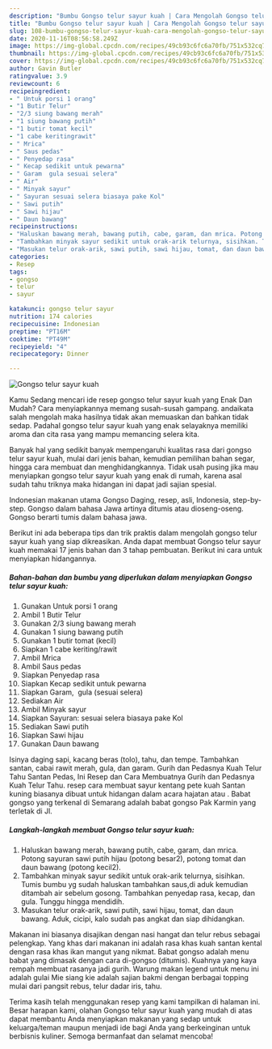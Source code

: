 ```yaml
---
description: "Bumbu Gongso telur sayur kuah | Cara Mengolah Gongso telur sayur kuah Yang Menggugah Selera"
title: "Bumbu Gongso telur sayur kuah | Cara Mengolah Gongso telur sayur kuah Yang Menggugah Selera"
slug: 108-bumbu-gongso-telur-sayur-kuah-cara-mengolah-gongso-telur-sayur-kuah-yang-menggugah-selera
date: 2020-11-16T08:56:58.249Z
image: https://img-global.cpcdn.com/recipes/49cb93c6fc6a70fb/751x532cq70/gongso-telur-sayur-kuah-foto-resep-utama.jpg
thumbnail: https://img-global.cpcdn.com/recipes/49cb93c6fc6a70fb/751x532cq70/gongso-telur-sayur-kuah-foto-resep-utama.jpg
cover: https://img-global.cpcdn.com/recipes/49cb93c6fc6a70fb/751x532cq70/gongso-telur-sayur-kuah-foto-resep-utama.jpg
author: Gavin Butler
ratingvalue: 3.9
reviewcount: 6
recipeingredient:
- " Untuk porsi 1 orang"
- "1 Butir Telur"
- "2/3 siung bawang merah"
- "1 siung bawang putih"
- "1 butir tomat kecil"
- "1 cabe keritingrawit"
- " Mrica"
- " Saus pedas"
- " Penyedap rasa"
- " Kecap sedikit untuk pewarna"
- " Garam  gula sesuai selera"
- " Air"
- " Minyak sayur"
- " Sayuran sesuai selera biasaya pake Kol"
- " Sawi putih"
- " Sawi hijau"
- " Daun bawang"
recipeinstructions:
- "Haluskan bawang merah, bawang putih, cabe, garam, dan mrica. Potong sayuran sawi putih hijau (potong besar2), potong tomat dan daun bawang (potong kecil2)."
- "Tambahkan minyak sayur sedikit untuk orak-arik telurnya, sisihkan. Tumis bumbu yg sudah haluskan tambahkan saus,di aduk kemudian ditambah air sebelum gosong. Tambahkan penyedap rasa, kecap, dan gula. Tunggu hingga mendidih."
- "Masukan telur orak-arik, sawi putih, sawi hijau, tomat, dan daun bawang. Aduk, cicipi, kalo sudah pas angkat dan siap dihidangkan."
categories:
- Resep
tags:
- gongso
- telur
- sayur

katakunci: gongso telur sayur 
nutrition: 174 calories
recipecuisine: Indonesian
preptime: "PT16M"
cooktime: "PT49M"
recipeyield: "4"
recipecategory: Dinner

---
```



![Gongso telur sayur kuah](https://img-global.cpcdn.com/recipes/49cb93c6fc6a70fb/751x532cq70/gongso-telur-sayur-kuah-foto-resep-utama.jpg)

Kamu Sedang mencari ide resep gongso telur sayur kuah yang Enak Dan Mudah? Cara menyiapkannya memang susah-susah gampang. andaikata salah mengolah maka hasilnya tidak akan memuaskan dan bahkan tidak sedap. Padahal gongso telur sayur kuah yang enak selayaknya memiliki aroma dan cita rasa yang mampu memancing selera kita.

Banyak hal yang sedikit banyak mempengaruhi kualitas rasa dari gongso telur sayur kuah, mulai dari jenis bahan, kemudian pemilihan bahan segar, hingga cara membuat dan menghidangkannya. Tidak usah pusing jika mau menyiapkan gongso telur sayur kuah yang enak di rumah, karena asal sudah tahu triknya maka hidangan ini dapat jadi sajian spesial.

Indonesian makanan utama Gongso Daging, resep, asli, Indonesia, step-by-step. Gongso dalam bahasa Jawa artinya ditumis atau dioseng-oseng. Gongso berarti tumis dalam bahasa jawa.


Berikut ini ada beberapa tips dan trik praktis dalam mengolah gongso telur sayur kuah yang siap dikreasikan. Anda dapat membuat Gongso telur sayur kuah memakai 17 jenis bahan dan 3 tahap pembuatan. Berikut ini cara untuk menyiapkan hidangannya.

<!--inarticleads1-->

##### Bahan-bahan dan bumbu yang diperlukan dalam menyiapkan Gongso telur sayur kuah:

1. Gunakan  Untuk porsi 1 orang
1. Ambil 1 Butir Telur
1. Gunakan 2/3 siung bawang merah
1. Gunakan 1 siung bawang putih
1. Gunakan 1 butir tomat (kecil)
1. Siapkan 1 cabe keriting/rawit
1. Ambil  Mrica
1. Ambil  Saus pedas
1. Siapkan  Penyedap rasa
1. Siapkan  Kecap sedikit untuk pewarna
1. Siapkan  Garam,  gula (sesuai selera)
1. Sediakan  Air
1. Ambil  Minyak sayur
1. Siapkan  Sayuran: sesuai selera biasaya pake Kol
1. Sediakan  Sawi putih
1. Siapkan  Sawi hijau
1. Gunakan  Daun bawang


Isinya daging sapi, kacang beras (tolo), tahu, dan tempe. Tambahkan santan, cabai rawit merah, gula, dan garam. Gurih dan Pedasnya Kuah Telur Tahu Santan Pedas, Ini Resep dan Cara Membuatnya Gurih dan Pedasnya Kuah Telur Tahu. resep cara membuat sayur kentang pete kuah Santan kuning biasanya dibuat untuk hidangan dalam acara hajatan atau . Babat gongso yang terkenal di Semarang adalah babat gongso Pak Karmin yang terletak di Jl. 

<!--inarticleads2-->

##### Langkah-langkah membuat Gongso telur sayur kuah:

1. Haluskan bawang merah, bawang putih, cabe, garam, dan mrica. Potong sayuran sawi putih hijau (potong besar2), potong tomat dan daun bawang (potong kecil2).
1. Tambahkan minyak sayur sedikit untuk orak-arik telurnya, sisihkan. Tumis bumbu yg sudah haluskan tambahkan saus,di aduk kemudian ditambah air sebelum gosong. Tambahkan penyedap rasa, kecap, dan gula. Tunggu hingga mendidih.
1. Masukan telur orak-arik, sawi putih, sawi hijau, tomat, dan daun bawang. Aduk, cicipi, kalo sudah pas angkat dan siap dihidangkan.


Makanan ini biasanya disajikan dengan nasi hangat dan telur rebus sebagai pelengkap. Yang khas dari makanan ini adalah rasa khas kuah santan kental dengan rasa khas ikan mangut yang nikmat. Babat gongso adalah menu babat yang dimasak dengan cara di-gongso (ditumis). Kuahnya yang kaya rempah membuat rasanya jadi gurih. Warung makan legend untuk menu ini adalah gulai Mie siang kie adalah sajian bakmi dengan berbagai topping mulai dari pangsit rebus, telur dadar iris, tahu. 

Terima kasih telah menggunakan resep yang kami tampilkan di halaman ini. Besar harapan kami, olahan Gongso telur sayur kuah yang mudah di atas dapat membantu Anda menyiapkan makanan yang sedap untuk keluarga/teman maupun menjadi ide bagi Anda yang berkeinginan untuk berbisnis kuliner. Semoga bermanfaat dan selamat mencoba!
